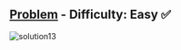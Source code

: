 [Problem](https://www.hackerrank.com/challenges/30-loops/problem) - Difficulty: Easy :white_check_mark:
---
![solution13](https://user-images.githubusercontent.com/44196434/152366923-6f460731-186f-453d-bd80-4db4221f111e.png)
